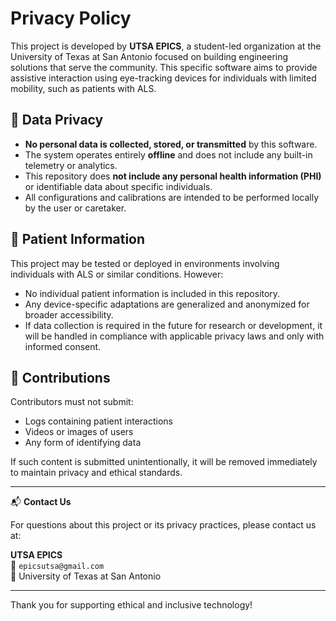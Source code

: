 # Privacy Policy

This project is developed by **UTSA EPICS**, a student-led organization at the University of Texas at San Antonio focused on building engineering solutions that serve the community. This specific software aims to provide assistive interaction using eye-tracking devices for individuals with limited mobility, such as patients with ALS.

## 🔐 Data Privacy

- **No personal data is collected, stored, or transmitted** by this software.
- The system operates entirely **offline** and does not include any built-in telemetry or analytics.
- This repository does **not include any personal health information (PHI)** or identifiable data about specific individuals.
- All configurations and calibrations are intended to be performed locally by the user or caretaker.

## 👤 Patient Information

This project may be tested or deployed in environments involving individuals with ALS or similar conditions. However:
- No individual patient information is included in this repository.
- Any device-specific adaptations are generalized and anonymized for broader accessibility.
- If data collection is required in the future for research or development, it will be handled in compliance with applicable privacy laws and only with informed consent.

## 📝 Contributions

Contributors must not submit:
- Logs containing patient interactions
- Videos or images of users
- Any form of identifying data

If such content is submitted unintentionally, it will be removed immediately to maintain privacy and ethical standards.

---

📬 **Contact Us**

For questions about this project or its privacy practices, please contact us at:

**UTSA EPICS**  
📧 `epicsutsa@gmail.com`  
📍 University of Texas at San Antonio

---

Thank you for supporting ethical and inclusive technology!
